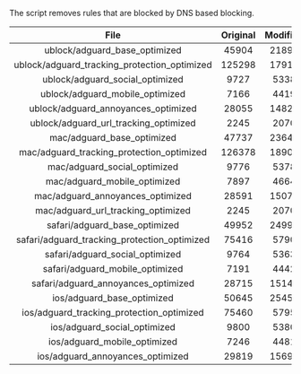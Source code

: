 The script removes rules that are blocked by DNS based blocking.


| File | Original | Modified |
|:----:|:-----:|:-----:|
| ublock/adguard_base_optimized | 45904 | 21895 |
| ublock/adguard_tracking_protection_optimized | 125298 | 17919 |
| ublock/adguard_social_optimized | 9727 | 5338 |
| ublock/adguard_mobile_optimized | 7166 | 4419 |
| ublock/adguard_annoyances_optimized | 28055 | 14820 |
| ublock/adguard_url_tracking_optimized | 2245 | 2070 |
| mac/adguard_base_optimized | 47737 | 23647 |
| mac/adguard_tracking_protection_optimized | 126378 | 18902 |
| mac/adguard_social_optimized | 9776 | 5378 |
| mac/adguard_mobile_optimized | 7897 | 4664 |
| mac/adguard_annoyances_optimized | 28591 | 15077 |
| mac/adguard_url_tracking_optimized | 2245 | 2070 |
| safari/adguard_base_optimized | 49952 | 24995 |
| safari/adguard_tracking_protection_optimized | 75416 | 5790 |
| safari/adguard_social_optimized | 9764 | 5363 |
| safari/adguard_mobile_optimized | 7191 | 4442 |
| safari/adguard_annoyances_optimized | 28715 | 15149 |
| ios/adguard_base_optimized | 50645 | 25456 |
| ios/adguard_tracking_protection_optimized | 75460 | 5795 |
| ios/adguard_social_optimized | 9800 | 5380 |
| ios/adguard_mobile_optimized | 7246 | 4481 |
| ios/adguard_annoyances_optimized | 29819 | 15691 |